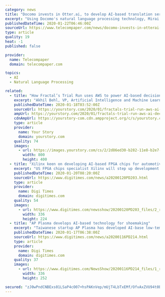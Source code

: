 ```yaml
---
category: news
title: "Docomo invests in Otter.ai, to develop AI-based translation services"
excerpt: "Using Docomo's natural language processing technology, Mirai Translate is expected to offer precise machine translation between Japanese and English. Docomo plans to support the launch of Otter.ai within Japanese companies during the fiscal year 2020. In addition, Docomo seeks to develop advanced translation services capable of conveying the ..."
publishedDateTime: 2020-01-22T06:46:00Z
sourceUrl: https://www.telecompaper.com/news/docomo-invests-in-otterai-to-develop-ai-based-translation-services--1323596
type: article
quality: 19
heat: -1
published: false

provider:
  name: Telecompaper
  domain: telecompaper.com

topics:
  - AI
  - Natural Language Processing

related:
  - title: "How Fractal’s Trial Run uses AWS to power AI-based decision-making"
    excerpt: "Akhil Behl, VP, Artificial Intelligence and Machine Learning at Fractal and Shivendu Mishra ... the need of the hour was a partner who could ensure scalability and flexibility at the same time. When it comes to cloud service, AWS was on the top of their mind due to several reasons, including the fact that more than 90 percent of Fortune ..."
    publishedDateTime: 2020-01-18T03:52:00Z
    sourceUrl: https://yourstory.com/2020/01/fractals-trial-run-aws-ai-decision-making
    ampUrl: https://yourstory.com/2020/01/fractals-trial-run-aws-ai-decision-making/amp
    cdnAmpUrl: https://yourstory-com.cdn.ampproject.org/c/s/yourstory.com/2020/01/fractals-trial-run-aws-ai-decision-making/amp
    type: article
    provider:
      name: Your Story
      domain: yourstory.com
    quality: 74
    images:
      - url: https://images.yourstory.com/cs/2/2d86ed30-b282-11e8-b2e7-114aea10c711/1579263492635.png?fm=png&auto=format
        width: 800
        height: 400
  - title: "Xilinx keen on developing AI-based FPGA chips for automotive use"
    excerpt: "US FPGA chips specialist Xilinx will step up development of self-adaptive AI chips for automotive applications based on the emerging concepts of Mobility as a Service (MaaS) and Transportation as a Service (TaaS) for next-generation, autonomous vehicles, according to industry sources. Xilinx already shipped 170 million self-adaptive devices for ..."
    publishedDateTime: 2020-01-20T08:20:00Z
    sourceUrl: https://www.digitimes.com/news/a20200120PD203.html
    type: article
    provider:
      name: Digi Times
      domain: digitimes.com
    quality: 54
    images:
      - url: https://www.digitimes.com/newsshow/20200120PD203_files/2_r.jpg
        width: 336
        height: 224
  - title: "AP Plasma develops AI-based technology for shoemaking"
    excerpt: "Taiwanese startup AP Plasma has developed AI-base low-temperature air plasma technology for use in automated surface bonding of soles to shoes, according to company chairman and president Jango Chang. The automated surface bonding technology replaces traditional use of toxic glue in bonding and labor input, with average time taken in making a ..."
    publishedDateTime: 2020-01-17T06:38:00Z
    sourceUrl: https://www.digitimes.com/news/a20200116PD214.html
    type: article
    provider:
      name: Digi Times
      domain: digitimes.com
    quality: 37
    images:
      - url: https://www.digitimes.com/NewsShow/20200116PD214_files/1_r.jpg
        width: 336
        height: 252

secured: "zJ0wPndCNBExs01LSaP4cO07+hsPAKnVep/mUjT4LbTxEMf/OfvAxZVU94t0BERNLgMZneeiZFl8roDC8Z2VoPMfEnyyUYufxbmD4BStUi8p+fonKY+dG68GRt0b6lFyktz1LpxuFBqyJz0E1FZW69eo1f29935I9Jo4CllBHctMx7p0kYFkXMoQQththLzMof6Bbu5xf4guLvfQwzDt4QnrUQLWrVDGTpPyT55HFzpwg6+UvVeoDU406bhT7W0WsrazHrdaxw9BlTwKsbExO8qLIwFLGkwYY9Wt9v3U3Fc=;dZf9mLQSIpg1BMCaFWluzg=="
---
```


